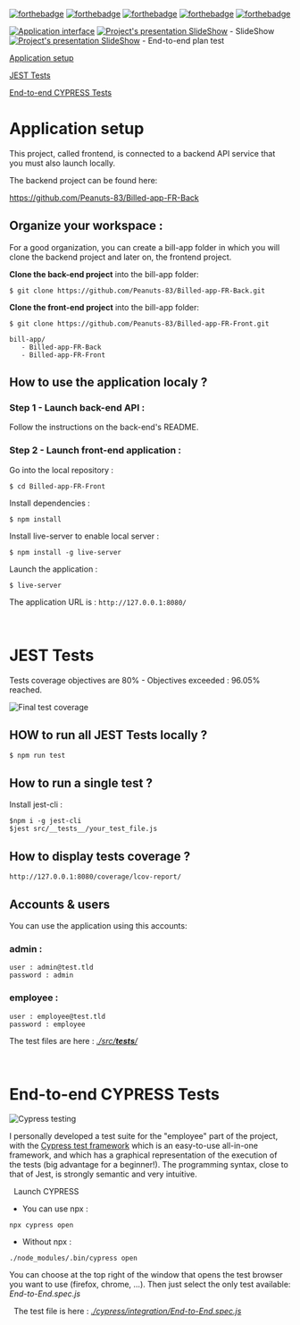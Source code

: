[![forthebadge](https://forthebadge.com/images/badges/validated-html5.svg)](https://developer.mozilla.org/fr/docs/Glossary/HTML5)
[![forthebadge](https://forthebadge.com/images/badges/uses-css.svg)](https://developer.mozilla.org/fr/docs/Web/CSS)
[![forthebadge](./tested-jest.svg)](https://jestjs.io/)
[![forthebadge](./tested-cypress.svg)](https://www.cypress.io/)
[![forthebadge](https://forthebadge.com/images/badges/made-with-javascript.svg)](https://javascript.info/)

[![Application interface](./vignette.png)](./interfaceBilled.png)
[![Project's presentation SlideShow](./pdf.png)](./Slide_P9.pdf) - SlideShow
[![Project's presentation SlideShow](./pdf.png)](./End-to-end_plan_test.pdf) - End-to-end plan test

[Application setup](#application-setup)

[JEST Tests](#jest-tests)

[End-to-end CYPRESS Tests](#end-to-end-cypress-tests)


# Application setup
This project, called frontend, is connected to a backend API service that you must also launch locally.

The backend project can be found here:

 https://github.com/Peanuts-83/Billed-app-FR-Back

## Organize your workspace :


For a good organization, you can create a bill-app folder in which you will clone the backend project and later on, the frontend project.

**Clone the back-end project** into the bill-app folder:

```
$ git clone https://github.com/Peanuts-83/Billed-app-FR-Back.git
```

**Clone the front-end project** into the bill-app folder:

```
$ git clone https://github.com/Peanuts-83/Billed-app-FR-Front.git
```

```
bill-app/
   - Billed-app-FR-Back
   - Billed-app-FR-Front
```

## How to use the application localy ?

### Step 1 - Launch back-end API :

Follow the instructions on the back-end's README.

### Step 2 - Launch front-end application :

Go into the local repository :
```
$ cd Billed-app-FR-Front
```

Install dependencies :
```
$ npm install
```

Install live-server to enable local server :
```
$ npm install -g live-server
```

Launch the application :
```
$ live-server
```

The application URL is : `http://127.0.0.1:8080/`

&nbsp;
# JEST Tests

Tests coverage objectives are 80% - Objectives exceeded : 96.05% reached.

![Final test coverage](./coverage.png)

## HOW to run all JEST Tests locally ?

```
$ npm run test
```

## How to run a single test ?

Install jest-cli :

```
$npm i -g jest-cli
$jest src/__tests__/your_test_file.js
```

## How to display tests coverage ?

`http://127.0.0.1:8080/coverage/lcov-report/`

## Accounts & users

You can use the application using this accounts:

### admin :
```
user : admin@test.tld
password : admin
```
### employee :
```
user : employee@test.tld
password : employee
```

The test files are here : [*./src/__tests__/*](./src/__tests__/)

&nbsp;
# End-to-end CYPRESS Tests

![Cypress testing](./cypress.png
)

I personally developed a test suite for the "employee" part of the project, with the [Cypress test framework](https://www.cypress.io/) which is an easy-to-use all-in-one framework, and which has a graphical representation of the execution of the tests (big advantage for a beginner!). The programming syntax, close to that of Jest, is strongly semantic and very intuitive.


&nbsp;
Launch CYPRESS
* You can use npx :
```
npx cypress open
```
* Without npx :
```
./node_modules/.bin/cypress open
```
You can choose at the top right of the window that opens the test browser you want to use (firefox, chrome, ...).
Then just select the only test available: *End-to-End.spec.js*


&nbsp;
The test file is here : [*./cypress/integration/End-to-End.spec.js*](./cypress/integration/End-to-End.spec.js)